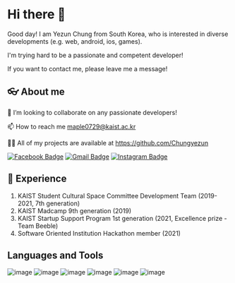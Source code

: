 # Hi there 👋

Good day! I am Yezun Chung from South Korea, who is interested in diverse developments (e.g. web, android, ios, games).

I'm trying hard to be a passionate and competent developer!

If you want to contact me, please leave me a message!

## 👓 About me

👯 I’m looking to collaborate on any passionate developers!

📫 How to reach me maple0729@kaist.ac.kr

👨‍💻 All of my projects are available at https://github.com/Chungyezun

 [![Facebook Badge](https://img.shields.io/badge/facebook-1877f2?style=flat-square&logo=facebook&logoColor=white&link=https://www.facebook.com/profile.php?id=100006482982570)](https://www.facebook.com/profile.php?id=100006482982570)
  [![Gmail Badge](https://img.shields.io/badge/Gmail-d14836?style=flat-square&logo=Gmail&logoColor=white&link=mailto:maple07291@gmail.com)](mailto:maple07291@gmail.com)
   [![Instagram Badge](https://img.shields.io/badge/Instagram-e4405f?style=flat-square&logo=instagram&logoColor=white&link=https://www.instagram.com/yezun_/)](https://www.instagram.com/yezun_/)

## 💼 Experience 
1. KAIST Student Cultural Space Committee Development Team (2019-2021, 7th generation)
2. KAIST Madcamp 9th generation (2019)
3. KAIST Startup Support Program 1st generation (2021, Excellence prize - Team Beeble)
4. Software Oriented Institution Hackathon member (2021)


## Languages and Tools

![image](https://user-images.githubusercontent.com/47997077/123792104-3915b380-d91b-11eb-82ed-efd907f46f0c.png)
![image](https://user-images.githubusercontent.com/47997077/123792126-3dda6780-d91b-11eb-8e1e-7fdb4173d6ce.png)
![image](https://user-images.githubusercontent.com/47997077/123792158-47fc6600-d91b-11eb-8899-0a32b613f0e0.png)
![image](https://user-images.githubusercontent.com/47997077/123792181-4e8add80-d91b-11eb-9f14-3c99ab813bd5.png)
![image](https://user-images.githubusercontent.com/47997077/123792194-52b6fb00-d91b-11eb-8024-52d6eefd1daa.png)
![image](https://user-images.githubusercontent.com/47997077/123792231-5d719000-d91b-11eb-9c1f-fe9ce822649f.png)

